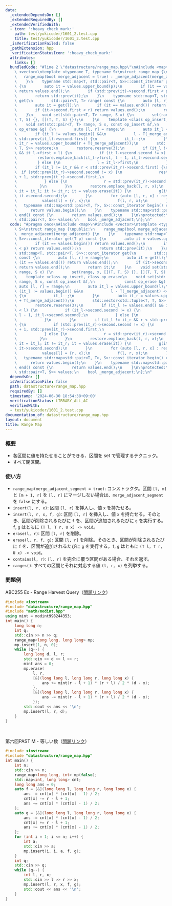 ```yaml
---
data:
  _extendedDependsOn: []
  _extendedRequiredBy: []
  _extendedVerifiedWith:
  - icon: ':heavy_check_mark:'
    path: test/yukicoder/1601_2.test.cpp
    title: test/yukicoder/1601_2.test.cpp
  _isVerificationFailed: false
  _pathExtension: hpp
  _verificationStatusIcon: ':heavy_check_mark:'
  attributes:
    links: []
  bundledCode: "#line 2 \"datastructure/range_map.hpp\"\n#include <map>\n#include\
    \ <vector>\ntemplate <typename T, typename S>\nstruct range_map {\npublic:\n \
    \   range_map(bool merge_adjacent = true) : _merge_adjacent(merge_adjacent) {\n\
    \    }\n    typename std::map<T, std::pair<T, S>>::const_iterator get(T p) const\
    \ {\n        auto it = values.upper_bound(p);\n        if (it == values.begin())\
    \ return values.end();\n        if (std::prev(it)->second.first < p) return values.end();\n\
    \        return std::prev(it);\n    }\n    typename std::map<T, std::pair<T, S>>::const_iterator\
    \ get(\n        std::pair<T, T> range) const {\n        auto [l, r] = range;\n\
    \        auto it = get(l);\n        if (it == values.end()) return values.end();\n\
    \        if (it->second.first < r) return values.end();\n        return it;\n\
    \    }\n    void set(std::pair<T, T> range, S x) {\n        set(range, x, [](T,\
    \ T, S) {}, [](T, T, S) {});\n    }\n    template <class op_insert, class op_erase>\n\
    \    void set(std::pair<T, T> range, S x, const op_insert &f,\n             const\
    \ op_erase &g) {\n        auto [l, r] = range;\n        auto it_l = values.upper_bound(l);\n\
    \        if (it_l != values.begin() &&\n            l - T(_merge_adjacent) <=\
    \ std::prev(it_l)->second.first) {\n            it_l--;\n        }\n        auto\
    \ it_r = values.upper_bound(r + T(_merge_adjacent));\n        std::vector<std::tuple<T,\
    \ T, S>> restore;\n        restore.reserve(3);\n        if (it_l != values.end()\
    \ && it_l->first < l) {\n            if (it_l->second.second != x) {\n       \
    \         restore.emplace_back(it_l->first, l - 1, it_l->second.second);\n   \
    \         } else {\n                l = it_l->first;\n            }\n        }\n\
    \        if (it_l != it_r && r < std::prev(it_r)->second.first) {\n          \
    \  if (std::prev(it_r)->second.second != x) {\n                restore.emplace_back(r\
    \ + 1, std::prev(it_r)->second.first,\n                                     std::prev(it_r)->second.second);\n\
    \            } else {\n                r = std::prev(it_r)->second.first;\n  \
    \          }\n        }\n        restore.emplace_back(l, r, x);\n        for (auto\
    \ it = it_l; it != it_r; it = values.erase(it)) {\n            g(it->first, it->second.first,\
    \ it->second.second);\n        }\n        for (auto [l, r, x] : restore) {\n \
    \           values[l] = {r, x};\n            f(l, r, x);\n        }\n    }\n \
    \   typename std::map<std::pair<T, T>, S>::const_iterator begin() const {\n  \
    \      return values.begin();\n    }\n    typename std::map<std::pair<T, T>, S>::const_iterator\
    \ end() const {\n        return values.end();\n    }\n\nprotected:\n    std::map<T,\
    \ std::pair<T, S>> values;\n    bool _merge_adjacent;\n};\n"
  code: "#pragma once\n#include <map>\n#include <vector>\ntemplate <typename T, typename\
    \ S>\nstruct range_map {\npublic:\n    range_map(bool merge_adjacent = true) :\
    \ _merge_adjacent(merge_adjacent) {\n    }\n    typename std::map<T, std::pair<T,\
    \ S>>::const_iterator get(T p) const {\n        auto it = values.upper_bound(p);\n\
    \        if (it == values.begin()) return values.end();\n        if (std::prev(it)->second.first\
    \ < p) return values.end();\n        return std::prev(it);\n    }\n    typename\
    \ std::map<T, std::pair<T, S>>::const_iterator get(\n        std::pair<T, T> range)\
    \ const {\n        auto [l, r] = range;\n        auto it = get(l);\n        if\
    \ (it == values.end()) return values.end();\n        if (it->second.first < r)\
    \ return values.end();\n        return it;\n    }\n    void set(std::pair<T, T>\
    \ range, S x) {\n        set(range, x, [](T, T, S) {}, [](T, T, S) {});\n    }\n\
    \    template <class op_insert, class op_erase>\n    void set(std::pair<T, T>\
    \ range, S x, const op_insert &f,\n             const op_erase &g) {\n       \
    \ auto [l, r] = range;\n        auto it_l = values.upper_bound(l);\n        if\
    \ (it_l != values.begin() &&\n            l - T(_merge_adjacent) <= std::prev(it_l)->second.first)\
    \ {\n            it_l--;\n        }\n        auto it_r = values.upper_bound(r\
    \ + T(_merge_adjacent));\n        std::vector<std::tuple<T, T, S>> restore;\n\
    \        restore.reserve(3);\n        if (it_l != values.end() && it_l->first\
    \ < l) {\n            if (it_l->second.second != x) {\n                restore.emplace_back(it_l->first,\
    \ l - 1, it_l->second.second);\n            } else {\n                l = it_l->first;\n\
    \            }\n        }\n        if (it_l != it_r && r < std::prev(it_r)->second.first)\
    \ {\n            if (std::prev(it_r)->second.second != x) {\n                restore.emplace_back(r\
    \ + 1, std::prev(it_r)->second.first,\n                                     std::prev(it_r)->second.second);\n\
    \            } else {\n                r = std::prev(it_r)->second.first;\n  \
    \          }\n        }\n        restore.emplace_back(l, r, x);\n        for (auto\
    \ it = it_l; it != it_r; it = values.erase(it)) {\n            g(it->first, it->second.first,\
    \ it->second.second);\n        }\n        for (auto [l, r, x] : restore) {\n \
    \           values[l] = {r, x};\n            f(l, r, x);\n        }\n    }\n \
    \   typename std::map<std::pair<T, T>, S>::const_iterator begin() const {\n  \
    \      return values.begin();\n    }\n    typename std::map<std::pair<T, T>, S>::const_iterator\
    \ end() const {\n        return values.end();\n    }\n\nprotected:\n    std::map<T,\
    \ std::pair<T, S>> values;\n    bool _merge_adjacent;\n};\n"
  dependsOn: []
  isVerificationFile: false
  path: datastructure/range_map.hpp
  requiredBy: []
  timestamp: '2024-06-30 18:54:38+09:00'
  verificationStatus: LIBRARY_ALL_AC
  verifiedWith:
  - test/yukicoder/1601_2.test.cpp
documentation_of: datastructure/range_map.hpp
layout: document
title: Range Map
---
```


### 概要
- 各区間に値を持たせることができる、区間を set で管理するテクニック。
- すべて閉区間。
  
### 使い方
- `range_map(merge_adjacent_segment = true)`: コンストラクタ。区間 `[l, m]` と `[m + 1, r]` を `[l, r]` にマージしない場合は、`merge_adjacent_segment` を `false` にする。
- `insert(l, r, x)`: 区間 `[l, r]` を挿入し、値 `x` を持たせる。
- `insert(l, r, x, f, g)`: 区間 `[l, r]` を挿入し、値 `x` を持たせる。そのとき、区間が削除されるたびに `f` を、区間が追加されるたびに `g` を実行する。`f`, `g` はともに `(T l, T r, U x) -> void`。
- `erase(l, r)`: 区間 `[l, r]` を削除。
- `erase(l, r, f, g)`: 区間 `[l, r]` を削除。そのとき、区間が削除されるたびに `f` を、区間が追加されるたびに `g` を実行する。`f`, `g` はともに `(T l, T r, U x) -> void`。
- `contains(l, r)`: `[l, r]` を完全に覆う区間がある場合、それを返す。
- `ranges()`: すべての区間とそれに対応する値 `(l, r, x)` を列挙する。

### 問題例
ABC255 Ex - Range Harvest Query（[問題リンク](https://atcoder.jp/contests/abc255/tasks/abc255_h)）

```cpp
#include <iostream>
#include "datastructure/range_map.hpp"
#include "math/modint.hpp"
using mint = modint998244353;
int main() {
    long long n;
    int q;
    std::cin >> n >> q;
    range_map<long long, long long> mp;
    mp.insert(1, n, 0);
    while (q--) {
        long long d, l, r;
        std::cin >> d >> l >> r;
        mint ans = 0;
        mp.erase(
            l, r,
            [&](long long l, long long r, long long x) {
                ans += mint(r - l + 1) * (r + l) / 2 * (d - x);
            },
            [&](long long l, long long r, long long x) {
                ans -= mint(r - l + 1) * (r + l) / 2 * (d - x);
            });
        std::cout << ans << '\n';
        mp.insert(l, r, d);
    }
}
```
<br>

第六回PAST M - 等しい数（[問題リンク](https://atcoder.jp/contests/past202104-open/tasks/past202104_m)）

```cpp
#include <iostream>
#include "datastructure/range_map.hpp"
int main() {
    int n;
    std::cin >> n;
    range_map<long long, int> mp(false);
    std::map<int, long long> cnt;
    long long ans = 0;
    auto f = [&](long long l, long long r, long long x) {
        ans -= cnt[x] * (cnt[x] - 1) / 2;
        cnt[x] -= r - l + 1;
        ans += cnt[x] * (cnt[x] - 1) / 2;
    };
    auto g = [&](long long l, long long r, long long x) {
        ans -= cnt[x] * (cnt[x] - 1) / 2;
        cnt[x] += r - l + 1;
        ans += cnt[x] * (cnt[x] - 1) / 2;
    };
    for (int i = 1; i <= n; i++) {
        int a;
        std::cin >> a;
        mp.insert(i, i, a, f, g);
    }
    int q;
    std::cin >> q;
    while (q--) {
        int l, r, x;
        std::cin >> l >> r >> x;
        mp.insert(l, r, x, f, g);
        std::cout << ans << '\n';
    }
}
```